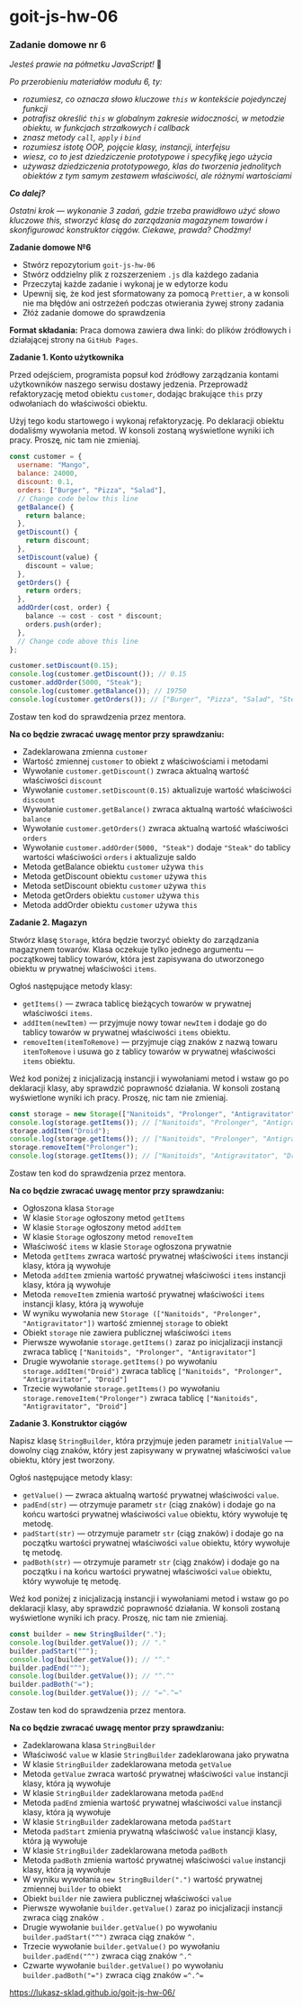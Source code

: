 # goit-js-hw-06
### Zadanie domowe nr 6

_Jesteś prawie na półmetku JavaScript!_ 💪

_Po przerobieniu materiałów modułu 6, ty:_

* _rozumiesz, co oznacza słowo kluczowe `this` w kontekście pojedynczej funkcji_
* _potrafisz określić `this` w globalnym zakresie widoczności, w metodzie obiektu, w funkcjach strzałkowych i callback_
* _znasz metody `call`, `apply` i `bind`_
* _rozumiesz istotę OOP, pojęcie klasy, instancji, interfejsu_
* _wiesz, co to jest dziedziczenie prototypowe i specyfikę jego użycia_
* _używasz dziedziczenia prototypowego, klas do tworzenia jednolitych obiektów z tym samym zestawem właściwości, ale różnymi wartościami_


___Co dalej?___

_Ostatni krok — wykonanie 3 zadań, gdzie trzeba prawidłowo użyć słowo kluczowe this, stworzyć klasę do zarządzania magazynem towarów i skonfigurować konstruktor ciągów. Ciekawe, prawda?_
_Chodźmy!_



__Zadanie domowe №6__

* Stwórz repozytorium `goit-js-hw-06`
* Stwórz oddzielny plik z rozszerzeniem `.js` dla każdego zadania
* Przeczytaj każde zadanie i wykonaj je w edytorze kodu
* Upewnij się, że kod jest sformatowany za pomocą `Prettier`, a w konsoli nie ma błędów ani ostrzeżeń podczas otwierania żywej strony zadania
* Złóż zadanie domowe do sprawdzenia


__Format składania:__ Praca domowa zawiera dwa linki: do plików źródłowych i działającej strony na `GitHub Pages`.



__Zadanie 1. Konto użytkownika__

Przed odejściem, programista popsuł kod źródłowy zarządzania kontami użytkowników naszego serwisu dostawy jedzenia. Przeprowadź refaktoryzację metod obiektu `customer`, dodając brakujące `this` przy odwołaniach do właściwości obiektu.



Użyj tego kodu startowego i wykonaj refaktoryzację. Po deklaracji obiektu dodaliśmy wywołania metod. W konsoli zostaną wyświetlone wyniki ich pracy. Proszę, nic tam nie zmieniaj.


```javascript
const customer = {
  username: "Mango",
  balance: 24000,
  discount: 0.1,
  orders: ["Burger", "Pizza", "Salad"],
  // Change code below this line
  getBalance() {
    return balance;
  },
  getDiscount() {
    return discount;
  },
  setDiscount(value) {
    discount = value;
  },
  getOrders() {
    return orders;
  },
  addOrder(cost, order) {
    balance -= cost - cost * discount;
    orders.push(order);
  },
  // Change code above this line
};

customer.setDiscount(0.15);
console.log(customer.getDiscount()); // 0.15
customer.addOrder(5000, "Steak");
console.log(customer.getBalance()); // 19750
console.log(customer.getOrders()); // ["Burger", "Pizza", "Salad", "Steak"]
```


Zostaw ten kod do sprawdzenia przez mentora.



__Na co będzie zwracać uwagę mentor przy sprawdzaniu:__

 * Zadeklarowana zmienna `customer`
 * Wartość zmiennej `customer` to obiekt z właściwościami i metodami
 * Wywołanie `customer.getDiscount()` zwraca aktualną wartość właściwości `discount`
 * Wywołanie `customer.setDiscount(0.15)` aktualizuje wartość właściwości `discount`
 * Wywołanie `customer.getBalance()` zwraca aktualną wartość właściwości `balance`
 * Wywołanie `customer.getOrders()` zwraca aktualną wartość właściwości `orders`
 * Wywołanie `customer.addOrder(5000, "Steak")` dodaje `"Steak"` do tablicy wartości właściwości `orders` i aktualizuje saldo
 * Metoda getBalance obiektu `customer` używa `this`
 * Metoda getDiscount obiektu `customer` używa `this`
 * Metoda setDiscount obiektu `customer` używa `this`
 * Metoda getOrders obiektu `customer` używa `this`
 * Metoda addOrder obiektu `customer` używa `this`


__Zadanie 2. Magazyn__

Stwórz klasę `Storage`, która będzie tworzyć obiekty do zarządzania magazynem towarów. Klasa oczekuje tylko jednego argumentu — początkowej tablicy towarów, która jest zapisywana do utworzonego obiektu w prywatnej właściwości `items`.



Ogłoś następujące metody klasy:

* `getItems()` — zwraca tablicę bieżących towarów w prywatnej właściwości `items`.
* `addItem(newItem)` — przyjmuje nowy towar `newItem` i dodaje go do tablicy towarów w prywatnej właściwości `items` obiektu.
* `removeItem(itemToRemove)` — przyjmuje ciąg znaków z nazwą towaru `itemToRemove` i usuwa go z tablicy towarów w prywatnej właściwości `items` obiektu.


Weź kod poniżej z inicjalizacją instancji i wywołaniami metod i wstaw go po deklaracji klasy, aby sprawdzić poprawność działania. W konsoli zostaną wyświetlone wyniki ich pracy. Proszę, nic tam nie zmieniaj.



```javascript
const storage = new Storage(["Nanitoids", "Prolonger", "Antigravitator"]);
console.log(storage.getItems()); // ["Nanitoids", "Prolonger", "Antigravitator"]
storage.addItem("Droid");
console.log(storage.getItems()); // ["Nanitoids", "Prolonger", "Antigravitator", "Droid"]
storage.removeItem("Prolonger");
console.log(storage.getItems()); // ["Nanitoids", "Antigravitator", "Droid"]
```


Zostaw ten kod do sprawdzenia przez mentora.

__Na co będzie zwracać uwagę mentor przy sprawdzaniu:__

* Ogłoszona klasa `Storage`
* W klasie `Storage` ogłoszony metod `getItems`
* W klasie `Storage` ogłoszony metod `addItem`
* W klasie `Storage` ogłoszony metod `removeItem`
* Właściwość `items` w klasie `Storage` ogłoszona prywatnie
* Metoda `getItems` zwraca wartość prywatnej właściwości `items` instancji klasy, która ją wywołuje
* Metoda `addItem` zmienia wartość prywatnej właściwości `items` instancji klasy, która ją wywołuje
* Metoda `removeItem` zmienia wartość prywatnej właściwości `items` instancji klasy, która ją wywołuje
* W wyniku wywołania new `Storage (["Nanitoids", "Prolonger", "Antigravitator"])` wartość zmiennej `storage` to obiekt
* Obiekt `storage` nie zawiera publicznej właściwości `items`
* Pierwsze wywołanie `storage.getItems()` zaraz po inicjalizacji instancji zwraca tablicę `["Nanitoids", "Prolonger", "Antigravitator"]`
* Drugie wywołanie `storage.getItems()` po wywołaniu `storage.addItem("Droid")` zwraca tablicę `["Nanitoids", "Prolonger", "Antigravitator", "Droid"]`
* Trzecie wywołanie `storage.getItems()` po wywołaniu `storage.removeItem("Prolonger")` zwraca tablicę `["Nanitoids", "Antigravitator", "Droid"]`


__Zadanie 3. Konstruktor ciągów__

Napisz klasę `StringBuilder`, która przyjmuje jeden parametr `initialValue` — dowolny ciąg znaków, który jest zapisywany w prywatnej właściwości `value` obiektu, który jest tworzony.



Ogłoś następujące metody klasy:

* `getValue()` — zwraca aktualną wartość prywatnej właściwości `value`.
* `padEnd(str)` — otrzymuje parametr `str` (ciąg znaków) i dodaje go na końcu wartości prywatnej właściwości `value` obiektu, który wywołuje tę metodę.
* `padStart(str)` — otrzymuje parametr `str` (ciąg znaków) i dodaje go na początku wartości prywatnej właściwości `value` obiektu, który wywołuje tę metodę.
* `padBoth(str)` — otrzymuje parametr `str` (ciąg znaków) i dodaje go na początku i na końcu wartości prywatnej właściwości `value` obiektu, który wywołuje tę metodę.


Weź kod poniżej z inicjalizacją instancji i wywołaniami metod i wstaw go po deklaracji klasy, aby sprawdzić poprawność działania. W konsoli zostaną wyświetlone wyniki ich pracy. Proszę, nic tam nie zmieniaj.


```javascript
const builder = new StringBuilder(".");
console.log(builder.getValue()); // "."
builder.padStart("^");
console.log(builder.getValue()); // "^."
builder.padEnd("^");
console.log(builder.getValue()); // "^.^"
builder.padBoth("=");
console.log(builder.getValue()); // "=^.^="
```


Zostaw ten kod do sprawdzenia przez mentora.

__Na co będzie zwracać uwagę mentor przy sprawdzaniu:__

* Zadeklarowana klasa `StringBuilder`
* Właściwość `value` w klasie `StringBuilder` zadeklarowana jako prywatna
* W klasie `StringBuilder` zadeklarowana metoda `getValue`
* Metoda `getValue` zwraca wartość prywatnej właściwości `value` instancji klasy, która ją wywołuje
* W klasie `StringBuilder` zadeklarowana metoda `padEnd`
* Metoda `padEnd` zmienia wartość prywatnej właściwości `value` instancji klasy, która ją wywołuje
* W klasie `StringBuilder` zadeklarowana metoda `padStart`
* Metoda `padStart` zmienia prywatną właściwość `value` instancji klasy, która ją wywołuje
* W klasie `StringBuilder` zadeklarowana metoda `padBoth`
* Metoda `padBoth` zmienia wartość prywatnej właściwości `value` instancji klasy, która ją wywołuje
* W wyniku wywołania `new StringBuilder(".")` wartość prywatnej zmiennej `builder` to obiekt
* Obiekt `builder` nie zawiera publicznej właściwości `value`
* Pierwsze wywołanie `builder.getValue()` zaraz po inicjalizacji instancji zwraca ciąg znaków `.`
* Drugie wywołanie `builder.getValue()` po wywołaniu `builder.padStart("^")` zwraca ciąg znaków `^.`
* Trzecie wywołanie `builder.getValue()` po wywołaniu `builder.padEnd("^")` zwraca ciąg znaków `^.^`
* Czwarte wywołanie `builder.getValue()` po wywołaniu `builder.padBoth("=")` zwraca ciąg znaków `=^.^=`

https://lukasz-sklad.github.io/goit-js-hw-06/